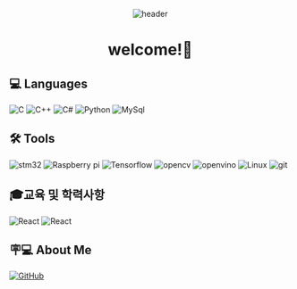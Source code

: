 <div align="center">

![header](https://capsule-render.vercel.app/api?type=waving&color=gradient&height=250&section=header&text=InTae's%20GitHub&fontSize=90&desc=Thank%20you%20for%20your%20visiting&descAlignY=70&descAlign=50)

</div>

<div align='center'>

# welcome!👋

</div>

## 💻 Languages
<img alt="C" src ="https://img.shields.io/badge/C-A8B9CC?&style=for-the-badge&logo=C&logoColor=white"/> <img alt="C++" src ="https://img.shields.io/badge/C++-00599C?&style=for-the-badge&logo=cplusplus&logoColor=white"/> <img alt="C#" src ="https://img.shields.io/badge/Csharp-512BD4?&style=for-the-badge&logo=csharp&logoColor=white"/> <img alt="Python" src ="https://img.shields.io/badge/Python-3776AB?&style=for-the-badge&logo=Python&logoColor=yellow"/> <img alt="MySql" src ="https://img.shields.io/badge/MySql-4479A1?&style=for-the-badge&logo=mysql&logoColor=black"/> 

## 🛠 Tools
<img alt="stm32" src ="https://img.shields.io/badge/stm32-03234B?&style=for-the-badge&logo=stmicroelectronics&logoColor=white"/> <img alt="Raspberry pi" src ="https://img.shields.io/badge/Raspberry pi-A22846?&style=for-the-badge&logo=raspberrypi&logoColor=white"/> <img alt="Tensorflow" src ="https://img.shields.io/badge/Tensorflow-FF6F00?&style=for-the-badge&logo=tensorflow&logoColor=yellow"/> <img alt="opencv" src ="https://img.shields.io/badge/opencv-5C3EE8?&style=for-the-badge&logo=opencv&logoColor=white"/> <img alt="openvino" src ="https://img.shields.io/badge/openvino-3DA639?&style=for-the-badge"/> <img alt="Linux" src ="https://img.shields.io/badge/Linux-FCC624?&style=for-the-badge&logo=linux&logoColor=black"/> <img alt="git" src ="https://img.shields.io/badge/git-F05032?&style=for-the-badge&logo=git&logoColor=white"/> 


## 🎓교육 및 학력사항
![React](https://img.shields.io/badge/[Intel]_Edge_AI_S/W_Academy-blue?style=flat)
![React](https://img.shields.io/badge/Inha_Technical_College-Mechanical_Design-red?style=flat)


## 🪧💻 About Me
<a href = "https://github.com/dlsxo1023"><img alt="GitHub" src ="https://img.shields.io/badge/GitHub-181717.svg?&style=for-the-badge&logo=GitHub&logoColor=white"/>
